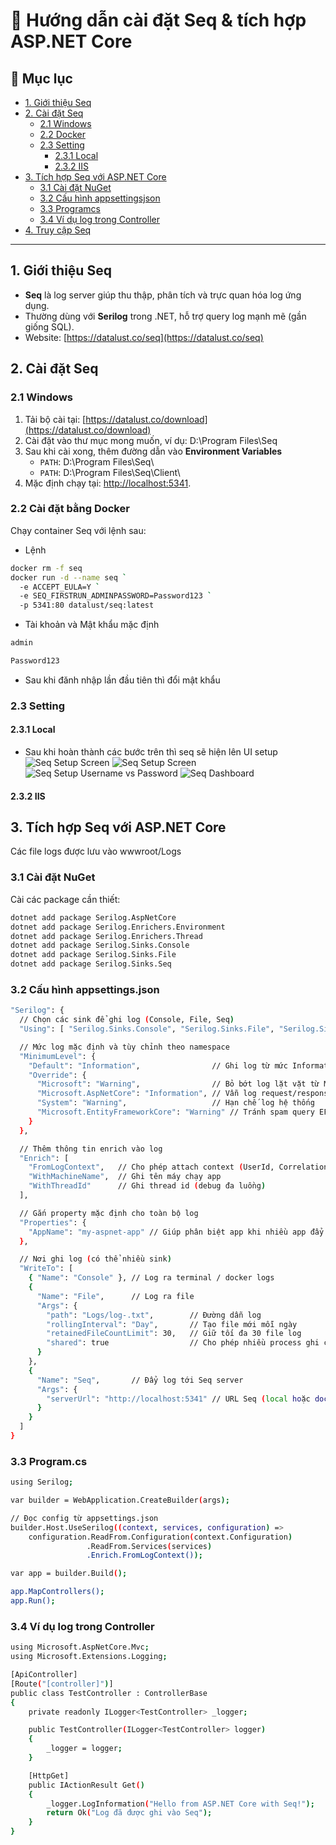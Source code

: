 # 🚀 Hướng dẫn cài đặt Seq & tích hợp ASP.NET Core

## 📑 Mục lục
- [1. Giới thiệu Seq](#1-giới-thiệu-seq)
- [2. Cài đặt Seq](#2-cài-đặt-seq)  
  - [2.1 Windows](#21-windows)  
  - [2.2 Docker](#23-docker)
  - [2.3 Setting](#23-setting)
    - [2.3.1 Local](#231-local)
    - [2.3.2 IIS](#232-iis)
- [3. Tích hợp Seq với ASP.NET Core](#3-tích-hợp-seq-với-aspnet-core)  
  - [3.1 Cài đặt NuGet](#31-cài-đặt-nuget)  
  - [3.2 Cấu hình appsettingsjson](#32-cấu-hình-appsettingsjson)  
  - [3.3 Programcs](#33-programcs)  
  - [3.4 Ví dụ log trong Controller](#34-ví-dụ-log-trong-controller)  
- [4. Truy cập Seq](#4-truy-cập-seq)

---

## 1. Giới thiệu Seq
- **Seq** là log server giúp thu thập, phân tích và trực quan hóa log ứng dụng.
- Thường dùng với **Serilog** trong .NET, hỗ trợ query log mạnh mẽ (gần giống SQL).
- Website: [https://datalust.co/seq](https://datalust.co/seq)

## 2. Cài đặt Seq
### 2.1 Windows 
1. Tải bộ cài tại: [https://datalust.co/download](https://datalust.co/download)  
2. Cài đặt vào thư mục mong muốn, ví dụ: D:\Program Files\Seq
3. Sau khi cài xong, thêm đường dẫn vào **Environment Variables**
   - `PATH`: D:\Program Files\Seq\
   - `PATH`: D:\Program Files\Seq\Client\
5. Mặc định chạy tại: [http://localhost:5341](http://localhost:5341). 

### 2.2 Cài đặt bằng Docker
Chạy container Seq với lệnh sau:
- Lệnh
```bash
docker rm -f seq
docker run -d --name seq `
  -e ACCEPT_EULA=Y `
  -e SEQ_FIRSTRUN_ADMINPASSWORD=Password123 `
  -p 5341:80 datalust/seq:latest
```
- Tài khoản và Mật khẩu mặc định
```cmd
admin
```
```cmd
Password123
```
- Sau khi đănh nhập lần đầu tiên thì đổi mật khẩu

### 2.3 Setting
#### 2.3.1 Local
- Sau khi hoàn thành các bước trên thì seq sẽ hiện lên UI setup
![Seq Setup Screen](images/image1.png)
![Seq Setup Screen](images/image2.png)
![Seq Setup Username vs Password](images/image3.jpg)
![Seq Dashboard](images/image4.png)
#### 2.3.2 IIS
## 3. Tích hợp Seq với ASP.NET Core
Các file logs được lưu vào wwwroot/Logs
### 3.1 Cài đặt NuGet
Cài các package cần thiết:

```bash
dotnet add package Serilog.AspNetCore 
dotnet add package Serilog.Enrichers.Environment 
dotnet add package Serilog.Enrichers.Thread 
dotnet add package Serilog.Sinks.Console 
dotnet add package Serilog.Sinks.File 
dotnet add package Serilog.Sinks.Seq 
```
### 3.2 Cấu hình appsettings.json
```bash
"Serilog": {
  // Chọn các sink để ghi log (Console, File, Seq)
  "Using": [ "Serilog.Sinks.Console", "Serilog.Sinks.File", "Serilog.Sinks.Seq" ],

  // Mức log mặc định và tùy chỉnh theo namespace
  "MinimumLevel": {
    "Default": "Information",                // Ghi log từ mức Information trở lên
    "Override": {
      "Microsoft": "Warning",                // Bỏ bớt log lặt vặt từ Microsoft
      "Microsoft.AspNetCore": "Information", // Vẫn log request/response ASP.NET
      "System": "Warning",                   // Hạn chế log hệ thống
      "Microsoft.EntityFrameworkCore": "Warning" // Tránh spam query EF
    }
  },

  // Thêm thông tin enrich vào log
  "Enrich": [ 
    "FromLogContext",   // Cho phép attach context (UserId, CorrelationId)
    "WithMachineName",  // Ghi tên máy chạy app
    "WithThreadId"      // Ghi thread id (debug đa luồng)
  ],

  // Gắn property mặc định cho toàn bộ log
  "Properties": {
    "AppName": "my-aspnet-app" // Giúp phân biệt app khi nhiều app đẩy log vào Seq
  },

  // Nơi ghi log (có thể nhiều sink)
  "WriteTo": [
    { "Name": "Console" }, // Log ra terminal / docker logs
    {
      "Name": "File",      // Log ra file
      "Args": {
        "path": "Logs/log-.txt",        // Đường dẫn log
        "rollingInterval": "Day",       // Tạo file mới mỗi ngày
        "retainedFileCountLimit": 30,   // Giữ tối đa 30 file log
        "shared": true                  // Cho phép nhiều process ghi chung
      }
    },
    {
      "Name": "Seq",       // Đẩy log tới Seq server
      "Args": {
        "serverUrl": "http://localhost:5341" // URL Seq (local hoặc docker)
      }
    }
  ]
}
```
### 3.3 Program.cs
```bash
using Serilog;

var builder = WebApplication.CreateBuilder(args);

// Đọc config từ appsettings.json
builder.Host.UseSerilog((context, services, configuration) =>
    configuration.ReadFrom.Configuration(context.Configuration)
                 .ReadFrom.Services(services)
                 .Enrich.FromLogContext());

var app = builder.Build();

app.MapControllers();
app.Run();

```
### 3.4 Ví dụ log trong Controller
```bash
using Microsoft.AspNetCore.Mvc;
using Microsoft.Extensions.Logging;

[ApiController]
[Route("[controller]")]
public class TestController : ControllerBase
{
    private readonly ILogger<TestController> _logger;

    public TestController(ILogger<TestController> logger)
    {
        _logger = logger;
    }

    [HttpGet]
    public IActionResult Get()
    {
        _logger.LogInformation("Hello from ASP.NET Core with Seq!");
        return Ok("Log đã được ghi vào Seq");
    }
}

```

